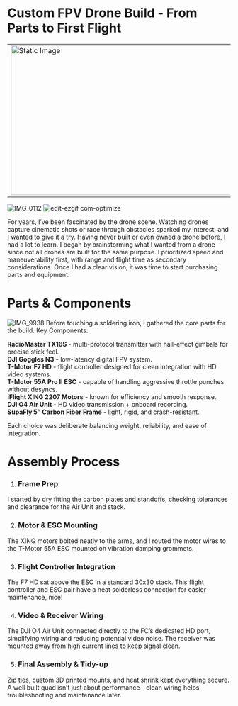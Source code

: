 # Custom FPV Drone Build - From Parts to First Flight
<table align="center">
  <tr>
    <td>
      <img src="https://github.com/user-attachments/assets/85b54789-dfa5-438c-9bdf-3fe281ed3bfc" alt="Static Image" width="600" height="338">
    </td>
    <td>
      <img src="https://github.com/user-attachments/assets/121ef716-b179-4fc7-9722-37cfce5dfef0" alt="Animated GIF" >
    </td>
  </tr>
</table>

![IMG_0112](https://github.com/user-attachments/assets/85b54789-dfa5-438c-9bdf-3fe281ed3bfc)
![edit-ezgif com-optimize](https://github.com/user-attachments/assets/121ef716-b179-4fc7-9722-37cfce5dfef0)


For years, I’ve been fascinated by the drone scene. Watching drones capture cinematic shots or race through obstacles sparked my interest, and I wanted to give it a try. Having never built or even owned a drone before, I had a lot to learn. I began by brainstorming what I wanted from a drone since not all drones are built for the same purpose. I prioritized speed and maneuverability first, with range and flight time as secondary considerations. Once I had a clear vision, it was time to start purchasing parts and equipment.


# Parts & Components
![IMG_9938](https://github.com/user-attachments/assets/d99e876b-3964-4325-861e-4833d4d48c05)
Before touching a soldering iron, I gathered the core parts for the build.
Key Components:

**RadioMaster TX16S** - multi-protocol transmitter with hall-effect gimbals for precise stick feel.  
**DJI Goggles N3** - low-latency digital FPV system.  
**T-Motor F7 HD** - flight controller designed for clean integration with HD video systems.  
**T-Motor 55A Pro II ESC** - capable of handling aggressive throttle punches without desyncs.  
**iFlight XING 2207 Motors** - known for efficiency and smooth response.  
**DJI O4 Air Unit** - HD video transmission + onboard recording.  
**SupaFly 5” Carbon Fiber Frame** - light, rigid, and crash-resistant.  

Each choice was deliberate balancing weight, reliability, and ease of integration.

# Assembly Process
1. ### Frame Prep  
I started by dry fitting the carbon plates and standoffs, checking tolerances and clearance for the Air Unit and stack.

2. ### Motor & ESC Mounting  
The XING motors bolted neatly to the arms, and I routed the motor wires to the T-Motor 55A ESC mounted on vibration damping grommets.

3. ### Flight Controller Integration  
The F7 HD sat above the ESC in a standard 30x30 stack. This flight controller and ESC pair have a neat solderless connection for easier maintenance, nice!

4. ### Video & Receiver Wiring  
The DJI O4 Air Unit connected directly to the FC’s dedicated HD port, simplifying wiring and reducing potential video noise. The receiver was mounted away from high current lines to keep signal clean.

5. ### Final Assembly & Tidy-up  
Zip ties, custom 3D printed mounts, and heat shrink kept everything secure. A well built quad isn’t just about performance - clean wiring helps troubleshooting and maintenance later.
